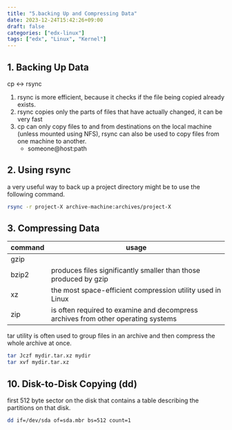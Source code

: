 ```yaml
---
title: "5.backing Up and Compressing Data"
date: 2023-12-24T15:42:26+09:00
draft: false
categories: ["edx-linux"]
tags: ["edx", "Linux", "Kernel"]
---
```


## 1. Backing Up Data

cp <-> rsync

1. rsync is more efficient, because it checks if the file being copied already exists.
2. rsync copies only the parts of files that have actually changed, it can be very fast
3. cp can only copy files to and from destinations on the local machine (unless mounted using NFS), rsync can also be used to copy files from one machine to another.
   - someone@host:path

## 2. Using rsync

a very useful way to back up a project directory might be to use the following command.

```bash
rsync -r project-X archive-machine:archives/project-X
```

## 3. Compressing Data

| command | usage                                                                             |
| ------- | --------------------------------------------------------------------------------- |
| gzip    |                                                                                   |
| bzip2   | produces files significantly smaller than those produced by gzip                  |
| xz      | the most space-efficient compression utility used in Linux                        |
| zip     | is often required to examine and decompress archives from other operating systems |

tar utility is often used to group files in an archive and then compress the whole archive at once. 

```bash
tar Jczf mydir.tar.xz mydir
tar xvf mydir.tar.xz 
```

## 10. Disk-to-Disk Copying (dd)

first 512 byte sector on the disk that contains a table describing the partitions on that disk.

```bash
dd if=/dev/sda of=sda.mbr bs=512 count=1
```


